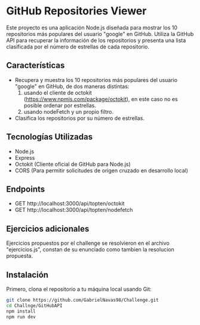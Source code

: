 # GitHub Repositories Viewer

Este proyecto es una aplicación Node.js diseñada para mostrar los 10 repositorios más populares del usuario "google" en GitHub. Utiliza la GitHub API para recuperar la información de los repositorios y presenta una lista clasificada por el número de estrellas de cada repositorio.

## Características

- Recupera y muestra los 10 repositorios más populares del usuario "google" en GitHub, de dos maneras distintas:
  1) usando el cliente de octokit (https://www.npmjs.com/package/octokit), en este caso no es posible ordenar por estrellas.
  2) usando nodeFetch y un propio filtro.
- Clasifica los repositorios por su número de estrellas.

## Tecnologías Utilizadas

- Node.js
- Express
- Octokit (Cliente oficial de GitHub para Node.js)
- CORS (Para permitir solicitudes de origen cruzado en desarrollo local)

## Endpoints

- GET http://localhost:3000/api/topten/octokit
- GET http://localhost:3000/api/topten/nodefetch


## Ejercicios adicionales

Ejercicios propuestos por el challenge se resolvieron en el archivo "ejercicios.js", constan de su enunciado como tambien la resolucion propuesta.

## Instalación

Primero, clona el repositorio a tu máquina local usando Git:

```bash
git clone https://github.com/GabrielNavas98/Challenge.git
cd Challnge/GitHubAPI
npm install
npm run dev
```
